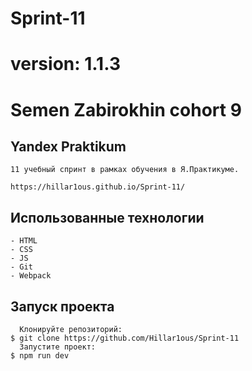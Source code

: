 # Sprint-11

# version: 1.1.3

# Semen Zabirokhin cohort 9

## Yandex Praktikum

    11 учебный спринт в рамках обучения в Я.Практикуме.

    https://hillar1ous.github.io/Sprint-11/

## Использованные технологии
    - HTML
    - CSS
    - JS
    - Git
    - Webpack

## Запуск проекта
      Клонируйте репозиторий:
    $ git clone https://github.com/Hillar1ous/Sprint-11
      Запустите проект:
    $ npm run dev  
    

[Яндекс-Практикум]: <https://praktikum.yandex.ru/>
[Webpack]: <https://webpack.js.org/> 